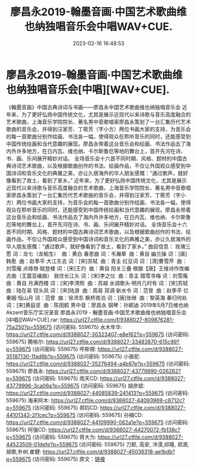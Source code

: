 ﻿---
title: 廖昌永2019-翰墨音画·中国艺术歌曲维也纳独唱音乐会中唱WAV+CUE.
date: 2023-02-16 16:48:53
categories: WAV车载音乐、镜像
tags: 华语中文
---
# 廖昌永2019-翰墨音画·中国艺术歌曲维也纳独唱音乐会[中唱][WAV+CUE].

《翰墨音画》中国古典诗词与书画——廖昌永中国艺术歌曲维也纳独唱音乐会
近年来，为了更好弘扬中国传统文化，尤其是展示近现代以来诗歌与音乐高度融合的艺术歌曲，上海音乐学院院长、著名男中音歌唱家廖昌永策划了一台汇集历代艺术歌曲的音乐会，并得到汪家芳、丁筱芳（字小方）两位书画大家的支持，为音乐会的每一首歌曲分别作绘画、书法各一幅，使得观众在聆听音乐的同时，还能感受到中国传统绘画和当代意趣的展现。廖昌永带着这台音乐会和绘画、书法作品去了海内外许多地方，在日内瓦、维也纳、卡尔斯鲁厄等地的舞台上，首开先河在诗、书、画、乐间展开精妙对话。
全场音乐会十六首不同时期、风格、题材的中国古典诗词艺术歌曲，以及根据歌曲创作的书法、绘画作品，不仅让外国观众感受到中国诗词和音乐文化的典雅之美，亦让久居海外的华人朋友感慨：“通过歌声，就好像看到了故土，看到了家乡。”
近年来，为了更好弘扬中国传统文化，尤其是展示近现代以来诗歌与音乐高度融合的艺术歌曲，上海音乐学院院长、著名男中音歌唱家廖昌永策划了一台汇集历代艺术歌曲的音乐会，并得到汪家芳、丁筱芳（字小方）两位书画大家的支持，为音乐会的每一首歌曲分别作绘画、书法各一幅，使得观众在聆听音乐的同时，还能感受到中国传统绘画和当代意趣的展现。廖昌永带着这台音乐会和绘画、书法作品去了海内外许多地方，在日内瓦、维也纳、卡尔斯鲁厄等地的舞台上，首开先河在诗、书、画、乐间展开精妙对话。
全场音乐会十六首不同时期、风格、题材的中国古典诗词艺术歌曲，以及根据歌曲创作的书法、绘画作品，不仅让外国观众感受到中国诗词和音乐文化的典雅之美，亦让久居海外的华人朋友感慨：“通过歌声，就好像看到了故土，看到了家乡。”
曲目信息：
玫瑰三愿
词：龙七（龙榆生）  曲：黄白
春思曲
词：韦瀚章  曲：黄自
幽兰操
词：[唐]韩愈  曲：赵季平
大江东去
词：[宋]苏轼  曲：青主
红豆词
词：[清]曹雪芹  曲：刘雪庵
点绛唇·赋登楼
词：[宋]王灼  曲：黄自
阳关三叠
根据【唐】王维诗作改编
古曲（王震亚编曲）
我住长江头
词：[宋]李之仪  曲：青主
踏雪寻梅
词：刘雪庵  曲：黄自
月满西楼
词：[宋]李清照  曲：苏越
水调歌头·明月几时有
词：[宋]苏轼  曲：陆在易
钗头凤
词：[宋]陆游  曲：周易
双调·新水令
词：范曾  曲：赵季平
忆秦娥·恒山月
词：范曾  曲：徐沛东
枫桥夜泊
词：[唐]张继  曲：黎英海
春归何处
词：[宋]黄庭坚  曲：陈田鹤
男中音：廖昌永
钢琴：孙颖迪
2019年5月7日维也纳Akzent音乐厅实况录音
廖昌永2019 - 翰墨音画·中国艺术歌曲维也纳独唱音乐会[中唱][WAV+CUE].rar: https://url27.ctfile.com/f/9388027-809876281-75a250?p=559675
(访问密码: 559675)
水木年华: https://url27.ctfile.com/d/9388027-30323407-e8e162?p=559675
(访问密码: 559675)
腾格尔: https://url27.ctfile.com/d/9388027-33483870-615c99?p=559675
(访问密码: 559675)
呼斯楞: https://url27.ctfile.com/d/9388027-35187130-1fad6b?p=559675
(访问密码: 559675)
小骆驼: https://url27.ctfile.com/d/9388027-35276494-a4b87e?p=559675
(访问密码: 559675)
廖昌永: https://url27.ctfile.com/d/9388027-43779990-026262?p=559675
(访问密码: 559675)
雨天CD: https://url27.ctfile.com/d/9388027-43779996-3ca06a?p=559675
(访问密码: 559675)
胡彦斌: https://url27.ctfile.com/d/9388027-44085839-241413?p=559675
(访问密码: 559675)
海来阿木: https://url27.ctfile.com/d/9388027-44093969-c8712c?p=559675
(访问密码: 559675)
郑钧CD: https://url27.ctfile.com/d/9388027-44101343-2f1cec?p=559675
(访问密码: 559675)
孙楠CD: https://url27.ctfile.com/d/9388027-44109990-062a1e?p=559675
(访问密码: 559675)
阿强CD: https://url27.ctfile.com/d/9388027-44270072-fb138c?p=559675
(访问密码: 559675)
蒋大为: https://url27.ctfile.com/d/9388027-44523509-01defe?p=559675
(访问密码: 559675)
刀郎, 高安, 冷漠,祁隆, 郑源,胡歌,朴树,崔健: https://url27.ctfile.com/d/9388027-45036318-ae1bdb?p=559675
(访问密码: 559675)
原文：[链接](https://blog.sina.com.cn/s/blog_1647c7e76010310t4.html)